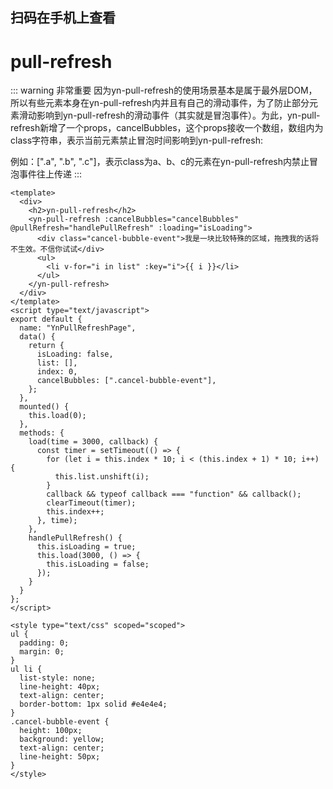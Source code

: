 <demo-mobile location="https://ui.dullar.xyz/earth/#/pullRefresh"></demo-mobile>
## 扫码在手机上查看
<cli-qrcode name="pullRefresh"></cli-qrcode>
# pull-refresh

::: warning 非常重要
因为yn-pull-refresh的使用场景基本是属于最外层DOM，所以有些元素本身在yn-pull-refresh内并且有自己的滑动事件，为了防止部分元素滑动影响到yn-pull-refresh的滑动事件（其实就是冒泡事件）。为此，yn-pull-refresh新增了一个props，cancelBubbles，这个props接收一个数组，数组内为class字符串，表示当前元素禁止冒泡时间影响到yn-pull-refresh:

例如：[".a", ".b", ".c"]，表示class为a、b、c的元素在yn-pull-refresh内禁止冒泡事件往上传递
:::

```vue
<template>
  <div>
    <h2>yn-pull-refresh</h2>
    <yn-pull-refresh :cancelBubbles="cancelBubbles" @pullRefresh="handlePullRefresh" :loading="isLoading">
      <div class="cancel-bubble-event">我是一块比较特殊的区域，拖拽我的话将不生效。不信你试试</div>
      <ul>
        <li v-for="i in list" :key="i">{{ i }}</li>
      </ul>
    </yn-pull-refresh>
  </div>
</template>
<script type="text/javascript">
export default {
  name: "YnPullRefreshPage",
  data() {
    return {
      isLoading: false,
      list: [],
      index: 0,
      cancelBubbles: [".cancel-bubble-event"],
    };
  },
  mounted() {
    this.load(0);
  },
  methods: {
    load(time = 3000, callback) {
      const timer = setTimeout(() => {
        for (let i = this.index * 10; i < (this.index + 1) * 10; i++) {
          this.list.unshift(i);
        }
        callback && typeof callback === "function" && callback();
        clearTimeout(timer);
        this.index++;
      }, time);
    },
    handlePullRefresh() {
      this.isLoading = true;
      this.load(3000, () => {
        this.isLoading = false;
      });
    }
  }
};
</script>

<style type="text/css" scoped="scoped">
ul {
  padding: 0;
  margin: 0;
}
ul li {
  list-style: none;
  line-height: 40px;
  text-align: center;
  border-bottom: 1px solid #e4e4e4;
}
.cancel-bubble-event {
  height: 100px;
  background: yellow;
  text-align: center;
  line-height: 50px;
}
</style>


```